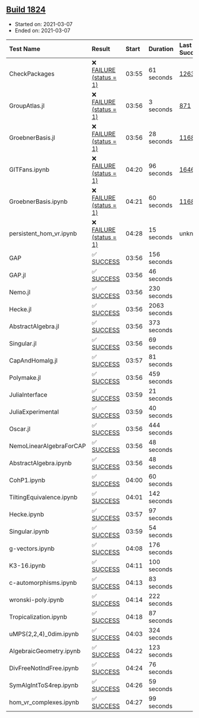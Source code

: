## [Build 1824](https://oscarci.mathematik.uni-kl.de/job/oscar-stable/1824/)

* Started on: 2021-03-07
* Ended on: 2021-03-07

| Test Name    | Result | Start | Duration | Last Success | First Failure |
|:-------------|:-------|:------|:---------|:-------------|:--------------|
| CheckPackages | ❌ [FAILURE (status = 1)](https://oscarci.mathematik.uni-kl.de/job/oscar-stable/1824/artifact/logs/build-1824/CheckPackages.log) | 03:55 | 61 seconds | [1263](https://oscarci.mathematik.uni-kl.de/job/oscar-stable/1263/) | [1264](https://oscarci.mathematik.uni-kl.de/job/oscar-stable/1264/) |
| GroupAtlas.jl | ❌ [FAILURE (status = 1)](https://oscarci.mathematik.uni-kl.de/job/oscar-stable/1824/artifact/logs/build-1824/GroupAtlas.jl.log) | 03:56 | 3 seconds | [871](https://oscarci.mathematik.uni-kl.de/job/oscar-stable/871/) | [872](https://oscarci.mathematik.uni-kl.de/job/oscar-stable/872/) |
| GroebnerBasis.jl | ❌ [FAILURE (status = 1)](https://oscarci.mathematik.uni-kl.de/job/oscar-stable/1824/artifact/logs/build-1824/GroebnerBasis.jl.log) | 03:56 | 28 seconds | [1168](https://oscarci.mathematik.uni-kl.de/job/oscar-stable/1168/) | [1169](https://oscarci.mathematik.uni-kl.de/job/oscar-stable/1169/) |
| GITFans.ipynb | ❌ [FAILURE (status = 1)](https://oscarci.mathematik.uni-kl.de/job/oscar-stable/1824/artifact/logs/build-1824/GITFans.ipynb.log) | 04:20 | 96 seconds | [1646](https://oscarci.mathematik.uni-kl.de/job/oscar-stable/1646/) | [1647](https://oscarci.mathematik.uni-kl.de/job/oscar-stable/1647/) |
| GroebnerBasis.ipynb | ❌ [FAILURE (status = 1)](https://oscarci.mathematik.uni-kl.de/job/oscar-stable/1824/artifact/logs/build-1824/GroebnerBasis.ipynb.log) | 04:21 | 60 seconds | [1168](https://oscarci.mathematik.uni-kl.de/job/oscar-stable/1168/) | [1169](https://oscarci.mathematik.uni-kl.de/job/oscar-stable/1169/) |
| persistent_hom_vr.ipynb | ❌ [FAILURE (status = 1)](https://oscarci.mathematik.uni-kl.de/job/oscar-stable/1824/artifact/logs/build-1824/persistent_hom_vr.ipynb.log) | 04:28 | 15 seconds | unknown | unknown |
| GAP | ✅ [SUCCESS](https://oscarci.mathematik.uni-kl.de/job/oscar-stable/1824/artifact/logs/build-1824/GAP.log) | 03:56 | 156 seconds |  |  |
| GAP.jl | ✅ [SUCCESS](https://oscarci.mathematik.uni-kl.de/job/oscar-stable/1824/artifact/logs/build-1824/GAP.jl.log) | 03:56 | 46 seconds |  |  |
| Nemo.jl | ✅ [SUCCESS](https://oscarci.mathematik.uni-kl.de/job/oscar-stable/1824/artifact/logs/build-1824/Nemo.jl.log) | 03:56 | 230 seconds |  |  |
| Hecke.jl | ✅ [SUCCESS](https://oscarci.mathematik.uni-kl.de/job/oscar-stable/1824/artifact/logs/build-1824/Hecke.jl.log) | 03:56 | 2063 seconds |  |  |
| AbstractAlgebra.jl | ✅ [SUCCESS](https://oscarci.mathematik.uni-kl.de/job/oscar-stable/1824/artifact/logs/build-1824/AbstractAlgebra.jl.log) | 03:56 | 373 seconds |  |  |
| Singular.jl | ✅ [SUCCESS](https://oscarci.mathematik.uni-kl.de/job/oscar-stable/1824/artifact/logs/build-1824/Singular.jl.log) | 03:56 | 69 seconds |  |  |
| CapAndHomalg.jl | ✅ [SUCCESS](https://oscarci.mathematik.uni-kl.de/job/oscar-stable/1824/artifact/logs/build-1824/CapAndHomalg.jl.log) | 03:57 | 81 seconds |  |  |
| Polymake.jl | ✅ [SUCCESS](https://oscarci.mathematik.uni-kl.de/job/oscar-stable/1824/artifact/logs/build-1824/Polymake.jl.log) | 03:56 | 459 seconds |  |  |
| JuliaInterface | ✅ [SUCCESS](https://oscarci.mathematik.uni-kl.de/job/oscar-stable/1824/artifact/logs/build-1824/JuliaInterface.log) | 03:59 | 21 seconds |  |  |
| JuliaExperimental | ✅ [SUCCESS](https://oscarci.mathematik.uni-kl.de/job/oscar-stable/1824/artifact/logs/build-1824/JuliaExperimental.log) | 03:59 | 40 seconds |  |  |
| Oscar.jl | ✅ [SUCCESS](https://oscarci.mathematik.uni-kl.de/job/oscar-stable/1824/artifact/logs/build-1824/Oscar.jl.log) | 03:56 | 444 seconds |  |  |
| NemoLinearAlgebraForCAP | ✅ [SUCCESS](https://oscarci.mathematik.uni-kl.de/job/oscar-stable/1824/artifact/logs/build-1824/NemoLinearAlgebraForCAP.log) | 03:56 | 48 seconds |  |  |
| AbstractAlgebra.ipynb | ✅ [SUCCESS](https://oscarci.mathematik.uni-kl.de/job/oscar-stable/1824/artifact/logs/build-1824/AbstractAlgebra.ipynb.log) | 03:56 | 48 seconds |  |  |
| CohP1.ipynb | ✅ [SUCCESS](https://oscarci.mathematik.uni-kl.de/job/oscar-stable/1824/artifact/logs/build-1824/CohP1.ipynb.log) | 04:00 | 60 seconds |  |  |
| TiltingEquivalence.ipynb | ✅ [SUCCESS](https://oscarci.mathematik.uni-kl.de/job/oscar-stable/1824/artifact/logs/build-1824/TiltingEquivalence.ipynb.log) | 04:01 | 142 seconds |  |  |
| Hecke.ipynb | ✅ [SUCCESS](https://oscarci.mathematik.uni-kl.de/job/oscar-stable/1824/artifact/logs/build-1824/Hecke.ipynb.log) | 03:57 | 97 seconds |  |  |
| Singular.ipynb | ✅ [SUCCESS](https://oscarci.mathematik.uni-kl.de/job/oscar-stable/1824/artifact/logs/build-1824/Singular.ipynb.log) | 03:59 | 54 seconds |  |  |
| g-vectors.ipynb | ✅ [SUCCESS](https://oscarci.mathematik.uni-kl.de/job/oscar-stable/1824/artifact/logs/build-1824/g-vectors.ipynb.log) | 04:08 | 176 seconds |  |  |
| K3-16.ipynb | ✅ [SUCCESS](https://oscarci.mathematik.uni-kl.de/job/oscar-stable/1824/artifact/logs/build-1824/K3-16.ipynb.log) | 04:11 | 100 seconds |  |  |
| c-automorphisms.ipynb | ✅ [SUCCESS](https://oscarci.mathematik.uni-kl.de/job/oscar-stable/1824/artifact/logs/build-1824/c-automorphisms.ipynb.log) | 04:13 | 83 seconds |  |  |
| wronski-poly.ipynb | ✅ [SUCCESS](https://oscarci.mathematik.uni-kl.de/job/oscar-stable/1824/artifact/logs/build-1824/wronski-poly.ipynb.log) | 04:14 | 222 seconds |  |  |
| Tropicalization.ipynb | ✅ [SUCCESS](https://oscarci.mathematik.uni-kl.de/job/oscar-stable/1824/artifact/logs/build-1824/Tropicalization.ipynb.log) | 04:18 | 87 seconds |  |  |
| uMPS(2,2,4)_0dim.ipynb | ✅ [SUCCESS](https://oscarci.mathematik.uni-kl.de/job/oscar-stable/1824/artifact/logs/build-1824/uMPS-2-2-4-_0dim.ipynb.log) | 04:03 | 324 seconds |  |  |
| AlgebraicGeometry.ipynb | ✅ [SUCCESS](https://oscarci.mathematik.uni-kl.de/job/oscar-stable/1824/artifact/logs/build-1824/AlgebraicGeometry.ipynb.log) | 04:22 | 123 seconds |  |  |
| DivFreeNotIndFree.ipynb | ✅ [SUCCESS](https://oscarci.mathematik.uni-kl.de/job/oscar-stable/1824/artifact/logs/build-1824/DivFreeNotIndFree.ipynb.log) | 04:24 | 76 seconds |  |  |
| SymAlgIntToS4rep.ipynb | ✅ [SUCCESS](https://oscarci.mathematik.uni-kl.de/job/oscar-stable/1824/artifact/logs/build-1824/SymAlgIntToS4rep.ipynb.log) | 04:26 | 59 seconds |  |  |
| hom_vr_complexes.ipynb | ✅ [SUCCESS](https://oscarci.mathematik.uni-kl.de/job/oscar-stable/1824/artifact/logs/build-1824/hom_vr_complexes.ipynb.log) | 04:27 | 99 seconds |  |  |
